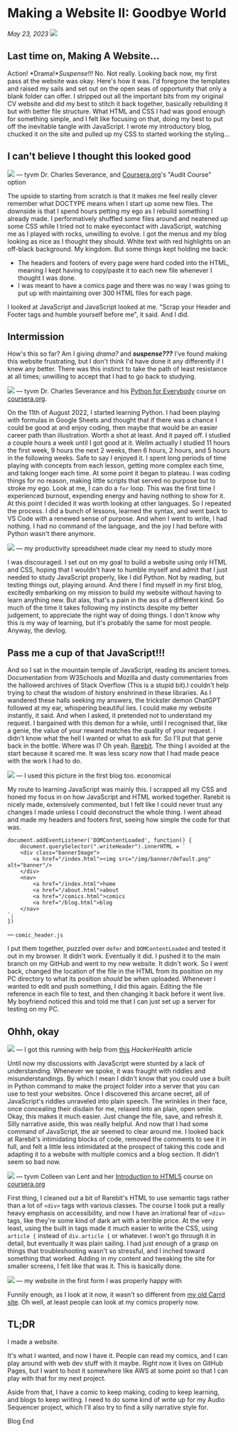# Making a Website II: Goodbye World
*May 23, 2023*
![](/img/blog/making_a_website_ii/header_illustration.png)

## Last time on, Making A Website...
Action! *Drama!**Suspense!!!*
No. Not really. Looking back now, my first pass at the website was okay. Here's how it was.
I'd foregone the templates and raised my sails and set out on the open seas of opportunity that only a blank folder can offer. I stripped out all the important bits from my original CV website and did my best to stitch it back together, basically rebuilding it but with better file structure.
What HTML and CSS I had was good enough for something simple, and I felt like focusing on that, doing my best to put off the inevitable tangle with JavaScript.
I wrote my introductory blog, chucked it on the site and pulled up my CSS to started working the styling...

## I can't believe I thought this looked good

![](/img/blog/making_a_website_ii/first-pass.png)
&mdash; tyvm Dr. Charles Severance, and [Coursera.org](https://www.coursera.org/)'s "Audit Course" option

The upside to starting from scratch is that it makes me feel really clever remember what DOCTYPE means when I start up some new files. The downside is that I spend hours petting my ego as I rebuild something I already made. I performatively shuffled some files around and neatened up some CSS while I tried not to make eyecontact with JavaScript, watching me as I played with rocks, unwilling to evolve.
I got the menus and my blog looking as nice as I thought they should. White text with red highlights on an off-black background. My kingdom.
But some things kept holding me back:

- The headers and footers of every page were hard coded into the HTML, meaning I kept having to copy/paste it to each new file whenever I thought I was done.
- I was meant to have a comics page and there was no way I was going to put up with maintaining over 300 HTML files for each page.

I looked at JavaScript and JavaScript looked at me. "Scrap your Header and Footer tags and humble yourself before me", it said. And I did.

## Intermission
How's this so far? Am I giving *drama?* and ***suspense???***
I've found making this website frustrating, but I don't think I'd have done it any differently if I knew any better. There was this instinct to take the path of least resistance at all times; unwilling to accept that I had to go back to studying.

![](/img/blog/making_a_website_ii/severance.png)
&mdash; tyvm Dr. Charles Severance and his [Python for Everybody](https://www.coursera.org/specializations/python) course on [coursera.org](https://www.coursera.org/).

On the 11th of August 2022, I started learning Python. I had been playing with formulas in Google Sheets and thought that if there was a chance I could be good at and enjoy coding, then maybe that would be an easier career path than illustration. Worth a shot at least. And it payed off. I studied a couple hours a week until I got good at it. Wellm actually I studied 11 hours the first week, 9 hours the next 2 weeks, then 6 hours, 2 hours, and 5 hours in the following weeks. Safe to say I enjoyed it. I spent long periods of time playing with concepts from each lesson, getting more complex each time, and taking longer each time.
At some point it began to plateau. I was coding things for no reason, making little scripts that served no purpose but to stroke my ego. Look at me, I can do a `for` loop. This was the first time I experienced burnout, expending energy and having nothing to show for it. At this point I decided it was worth looking at other languages.
So I repeated the process. I did a bunch of lessons, learned the syntax, and went back to VS Code with a renewed sense of purpose. And when I went to write, I had nothing. I had no command of the language, and the joy I had before with Python wasn't there anymore.

![](/img/blog/making_a_website_ii/sheets.png)
&mdash; my productivity spreadsheet made clear my need to study more

I was discouraged. I set out on my goal to build a website using only HTML and CSS, hoping that I wouldn't have to humble myself and admit that I just needed to study JavaScript properly, like I did Python. Not by reading, but testing things out, playing around. And there I find myself in my first blog, excitedly embarking on my mission to build my website without having to learn anything new. But alas, that's a pain in the ass of a different kind.
So much of the time it takes following my instincts despite my better judgement, to appreciate the right way of doing things. I don't know why this is my way of learning, but it's probably the same for most people.
Anyway, the devlog.

## Pass me a cup of that JavaScript!!!
And so I sat in the mountain temple of JavaScript, reading its ancient tomes. Documentation from W3Schools and Mozilla and dusty commentaries from the hallowed archives of Stack Overflow (This is a stupid bit).I couldn't help trying to cheat the wisdom of history enshrined in these libraries. As I wandered these halls seeking my answers, the trickster demon ChatGPT followed at my ear, whispering beautiful lies. I could make my website instantly, it said. And when I asked, it pretended not to understand my request.
I bargained with this demon for a while, until I recognised that, like a genie, the value of your reward matches the quality of your request. I didn't know what the hell I wanted or what to ask for. So I'll put that genie back in the bottle.
Where was I? Oh yeah. [Rarebit](https://rarebit.neocities.org/). The thing I avoided at the start because it scared me. It was less scary now that I had made peace with the work I had to do.

![](/img/blog/making_a_website_i/rarebit.png)
&mdash; I used this picture in the first blog too. economical

My route to learning JavaScript was mainly this. I scrapped all my CSS and honed my focus in on how JavaScript and HTML worked together. Rarebit is nicely made, extensively commented, but I felt like I could never trust any changes I made unless I could deconstruct the whole thing. I went ahead and made my headers and footers first, seeing how simple the code for that was.
```
document.addEventListener('DOMContentLoaded', function() {
    document.querySelector(".writeHeader").innerHTML = `
    <div class="bannerImage">
        <a href="/index.html"><img src="/img/banner/default.png" alt="banner"/> 
    </div>
    <nav>
        <a href="/index.html">home
        <a href="/about.html">about
        <a href="/comics.html">comics
        <a href="/blog.html">blog
    </nav>
`;
})
```
&mdash; `comic_header.js`

I put them together, puzzled over `defer` and `DOMContentLoaded` and tested it out in my browser. It didn't work. Eventually it did. I pushed it to the main branch on my GitHub and went to my new website. It didn't work. So I went back, changed the location of the file in the HTML from its position on my PC directory to what its position *should* be when uploaded. Whenever I wanted to edit and push something, I did this again. Editing the file reference in each file to test, and then changing it back before it went live.
My boyfriend noticed this and told me that I can just set up a server for testing on my PC.

## Ohhh, okay

![](/img/blog/making_a_website_ii/localhost.png)
&mdash; I got this running with help from [this](https://www.hackerearth.com/practice/notes/simple-http-server-in-python/#:~:text=Python%20comes%20with%20a%20built,system%20into%20a%20web%20server) *HackerHealth* article

Until now my discussions with JavaScript were stunted by a lack of understanding. Whenever we spoke, it was fraught with riddles and misunderstandings. By which I mean I didn't know that you could use a built in Python command to make the project folder into a server that you can use to test your websites. Once I discovered this arcane secret, all of JavaScript's riddles unraveled into plain speech. The wrinkles in their face, once concealing their disdain for me, relaxed into an plain, open smile.
Okay, this makes it much easier. Just change the file, save, and refresh it. Silly narrative aside, this was really helpful. And now that I had some command of JavaScript, the air seemed to clear around me. I looked back at Rarebit's intimidating blocks of code, removed the comments to see it in full, and felt a little less intimidated at the prospect of taking this code and adapting it to a website with multiple comics and a blog section. It didn't seem so bad now.

![](/img/blog/making_a_website_ii/van-lent.png)
&mdash; tyvm Colleen van Lent and her [Introduction to HTML5](https://www.coursera.org/learn/html) course on [coursera.org](https://www.coursera.org/)

First thing, I cleaned out a bit of Rarebit's HTML to use semantic tags rather than a lot of `<div>` tags with various classes. The course I took put a really heavy emphasis on accessibility, and now I have an irrational fear of `<div>` tags, like they're some kind of dark art with a terrible price. At the very least, using the built in tags made it much easier to write the CSS, using `article {` instead of `div.article {` or whatever.
I won't go through it in detail, but eventually it was plain sailing. I had just enough of a grasp on things that troubleshooting wasn't so stressful, and I inched toward something that worked. Adding in my content and tweaking the site for smaller screens, I felt like that was it. This is basically done.

![](/img/blog/making_a_website_ii/website.png)
&mdash; my website in the first form I was properly happy with

Funnily enough, as I look at it now, it wasn't so different from [my old Carrd site](img\blog\making_a_website_i\carrd.png). Oh well, at least people can look at my comics properly now.

## TL;DR

I made a website.

It's what I wanted, and now I have it. People can read my comics, and I can play around with web dev stuff with it maybe. Right now it lives on GitHub Pages, but I want to host it somewhere like AWS at some point so that I can play with that for my next project.

Aside from that, I have a comic to keep making, coding to keep learning, and blogs to keep writing. I need to do some kind of write up for my Audio Sequencer project, which I'll also try to find a silly narrative style for.

Blog End